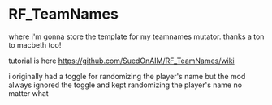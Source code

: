 # RF_TeamNames
where i'm gonna store the template for my teamnames mutator. thanks a ton to macbeth too!

tutorial is here
https://github.com/SuedOnAIM/RF_TeamNames/wiki


i originally had a toggle for randomizing the player's name but the mod always ignored the toggle and kept randomizing the player's name no matter what
